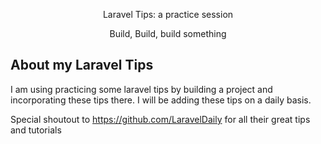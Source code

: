 <p align="center">Laravel Tips: a practice session</p>

<p align="center">
Build, Build, build something
</p>

## About my Laravel Tips

I am using practicing some laravel tips by building a project and incorporating these tips there. I will be adding these tips on a daily basis.

Special shoutout to https://github.com/LaravelDaily for all their great tips and tutorials